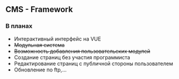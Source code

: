 ## CMS - Framework

### В планах
- Интерактивный интерфейс на VUE
- ~~Модульная система~~
- ~~Возможность добавления пользовательских модулей~~
- Создание страниц без участия программиста
- Редактирование страниц с публичной стороны пользователем
- Обновление по ftp,...
